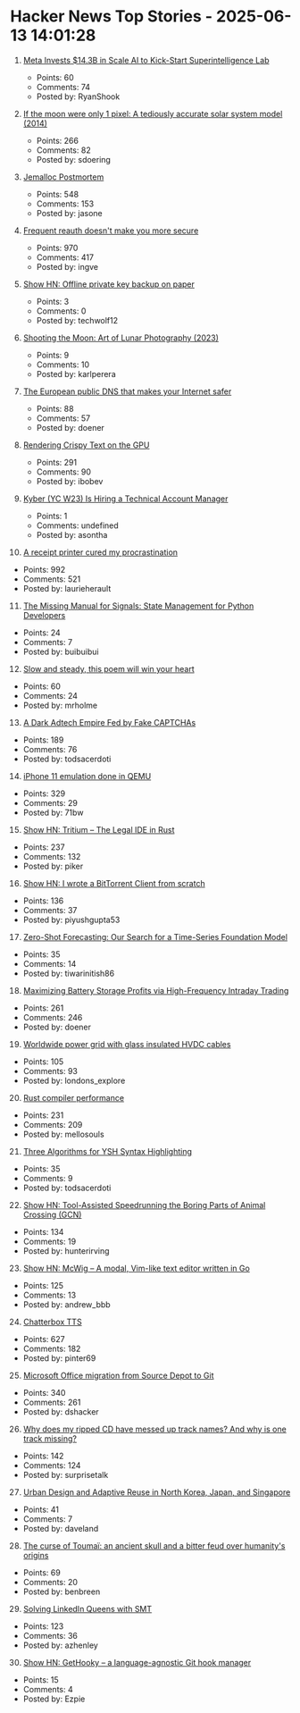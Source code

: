 # Hacker News Top Stories - 2025-06-13 14:01:28

1. [Meta Invests $14.3B in Scale AI to Kick-Start Superintelligence Lab](https://www.nytimes.com/2025/06/12/technology/meta-scale-ai.html)
   - Points: 60
   - Comments: 74
   - Posted by: RyanShook

2. [If the moon were only 1 pixel: A tediously accurate solar system model (2014)](https://joshworth.com/dev/pixelspace/pixelspace_solarsystem.html)
   - Points: 266
   - Comments: 82
   - Posted by: sdoering

3. [Jemalloc Postmortem](https://jasone.github.io/2025/06/12/jemalloc-postmortem/)
   - Points: 548
   - Comments: 153
   - Posted by: jasone

4. [Frequent reauth doesn't make you more secure](https://tailscale.com/blog/frequent-reath-security)
   - Points: 970
   - Comments: 417
   - Posted by: ingve

5. [Show HN: Offline private key backup on paper](https://github.com/Techwolf12/qrkey)
   - Points: 3
   - Comments: 0
   - Posted by: techwolf12

6. [Shooting the Moon: Art of Lunar Photography (2023)](https://astroimagery.com/astrophotography/shooting-the-moon/)
   - Points: 9
   - Comments: 10
   - Posted by: karlperera

7. [The European public DNS that makes your Internet safer](https://www.dns0.eu)
   - Points: 88
   - Comments: 57
   - Posted by: doener

8. [Rendering Crispy Text on the GPU](https://osor.io/text)
   - Points: 291
   - Comments: 90
   - Posted by: ibobev

9. [Kyber (YC W23) Is Hiring a Technical Account Manager](https://www.ycombinator.com/companies/kyber/jobs/5kSq3Jd-technical-account-manager-tam)
   - Points: 1
   - Comments: undefined
   - Posted by: asontha

10. [A receipt printer cured my procrastination](https://www.laurieherault.com/articles/a-thermal-receipt-printer-cured-my-procrastination)
   - Points: 992
   - Comments: 521
   - Posted by: laurieherault

11. [The Missing Manual for Signals: State Management for Python Developers](https://bui.app/the-missing-manual-for-signals-state-management-for-python-developers/)
   - Points: 24
   - Comments: 7
   - Posted by: buibuibui

12. [Slow and steady, this poem will win your heart](https://www.nytimes.com/interactive/2025/06/12/books/kay-ryan-turtle-poem.html)
   - Points: 60
   - Comments: 24
   - Posted by: mrholme

13. [A Dark Adtech Empire Fed by Fake CAPTCHAs](https://krebsonsecurity.com/2025/06/inside-a-dark-adtech-empire-fed-by-fake-captchas/)
   - Points: 189
   - Comments: 76
   - Posted by: todsacerdoti

14. [iPhone 11 emulation done in QEMU](https://github.com/ChefKissInc/QEMUAppleSilicon)
   - Points: 329
   - Comments: 29
   - Posted by: 71bw

15. [Show HN: Tritium – The Legal IDE in Rust](https://tritium.legal/preview)
   - Points: 237
   - Comments: 132
   - Posted by: piker

16. [Show HN: I wrote a BitTorrent Client from scratch](https://github.com/piyushgupta53/go-torrent-client)
   - Points: 136
   - Comments: 37
   - Posted by: piyushgupta53

17. [Zero-Shot Forecasting: Our Search for a Time-Series Foundation Model](https://www.parseable.com/blog/zero-shot-forecasting)
   - Points: 35
   - Comments: 14
   - Posted by: tiwarinitish86

18. [Maximizing Battery Storage Profits via High-Frequency Intraday Trading](https://arxiv.org/abs/2504.06932)
   - Points: 261
   - Comments: 246
   - Posted by: doener

19. [Worldwide power grid with glass insulated HVDC cables](https://omattos.com/2025/06/12/glass-hvdc-cables.html)
   - Points: 105
   - Comments: 93
   - Posted by: londons_explore

20. [Rust compiler performance](https://kobzol.github.io/rust/rustc/2025/06/09/why-doesnt-rust-care-more-about-compiler-performance.html)
   - Points: 231
   - Comments: 209
   - Posted by: mellosouls

21. [Three Algorithms for YSH Syntax Highlighting](https://github.com/oils-for-unix/oils.vim/blob/main/doc/algorithms.md)
   - Points: 35
   - Comments: 9
   - Posted by: todsacerdoti

22. [Show HN: Tool-Assisted Speedrunning the Boring Parts of Animal Crossing (GCN)](https://github.com/hunterirving/pico-crossing)
   - Points: 134
   - Comments: 19
   - Posted by: hunterirving

23. [Show HN: McWig – A modal, Vim-like text editor written in Go](https://github.com/firstrow/mcwig)
   - Points: 125
   - Comments: 13
   - Posted by: andrew_bbb

24. [Chatterbox TTS](https://github.com/resemble-ai/chatterbox)
   - Points: 627
   - Comments: 182
   - Posted by: pinter69

25. [Microsoft Office migration from Source Depot to Git](https://danielsada.tech/blog/carreer-part-7-how-office-moved-to-git-and-i-loved-devex/)
   - Points: 340
   - Comments: 261
   - Posted by: dshacker

26. [Why does my ripped CD have messed up track names? And why is one track missing?](https://www.akpain.net/blog/inside-a-cd/)
   - Points: 142
   - Comments: 124
   - Posted by: surprisetalk

27. [Urban Design and Adaptive Reuse in North Korea, Japan, and Singapore](https://www.governance.fyi/p/adaptive-reuse-across-asia-singapores)
   - Points: 41
   - Comments: 7
   - Posted by: daveland

28. [The curse of Toumaï: an ancient skull and a bitter feud over humanity's origins](https://www.theguardian.com/science/2025/may/27/the-curse-of-toumai-ancient-skull-disputed-femur-feud-humanity-origins)
   - Points: 69
   - Comments: 20
   - Posted by: benbreen

29. [Solving LinkedIn Queens with SMT](https://buttondown.com/hillelwayne/archive/solving-linkedin-queens-with-smt/)
   - Points: 123
   - Comments: 36
   - Posted by: azhenley

30. [Show HN: GetHooky – a language-agnostic Git hook manager](https://ezpieco.github.io/GetHooky/)
   - Points: 15
   - Comments: 4
   - Posted by: Ezpie

